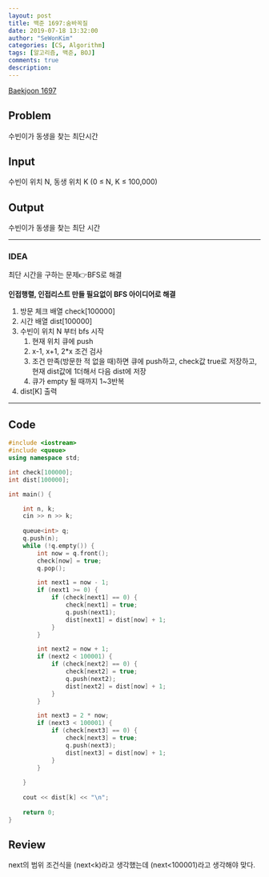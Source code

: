```yaml
---
layout: post
title: 백준 1697:숨바꼭질
date: 2019-07-18 13:32:00
author: "SeWonKim"
categories: [CS, Algorithm]
tags: [알고리즘, 백준, BOJ]
comments: true
description: 
---
```


[Baekjoon 1697](https://www.acmicpc.net/problem/1697)

## Problem
  수빈이가 동생을 찾는 최단시간

## Input
  수빈이 위치 N, 동생 위치 K (0 ≤ N, K ≤ 100,000) 
  
## Output
  수빈이가 동생을 찾는 최단 시간

---


### IDEA
최단 시간을 구하는 문제👉BFS로 해결

**인접행렬, 인접리스트 만들 필요없이 BFS 아이디어로 해결**

  1. 방문 체크 배열 check[100000]
  2. 시간 배열 dist[100000]
  3. 수빈이 위치 N 부터 bfs 시작
      1. 현재 위치 큐에 push
      2. x-1, x+1, 2*x 조건 검사 
      3. 조건 만족(방문한 적 없을 때)하면 큐에 push하고, check값 true로 저장하고, 현재 dist값에 1더해서 다음 dist에 저장
      4. 큐가 empty 될 때까지 1~3반복
  4. dist[K] 출력
     
     
---


## Code
```cpp
#include <iostream>
#include <queue>
using namespace std;

int check[100000];
int dist[100000];

int main() {

	int n, k;
	cin >> n >> k;
	
	queue<int> q;
	q.push(n);
	while (!q.empty()) {
		int now = q.front();
		check[now] = true;
		q.pop();

		int next1 = now - 1;
		if (next1 >= 0) {
			if (check[next1] == 0) {
				check[next1] = true;
				q.push(next1);
				dist[next1] = dist[now] + 1;
			}
		}

		int next2 = now + 1;
		if (next2 < 100001) {
			if (check[next2] == 0) {
				check[next2] = true;
				q.push(next2);
				dist[next2] = dist[now] + 1;
			}
		}

		int next3 = 2 * now;
		if (next3 < 100001) {
			if (check[next3] == 0) {
				check[next3] = true;
				q.push(next3);
				dist[next3] = dist[now] + 1;
			}
		}
		
	}
		
	cout << dist[k] << "\n";
	
	return 0;
}
```


## Review
next의 범위 조건식을 (next<k)라고 생각했는데 (next<100001)라고 생각해야 맞다.
